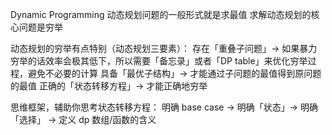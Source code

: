 Dynamic Programming
动态规划问题的一般形式就是求最值
求解动态规划的核心问题是穷举

动态规划的穷举有点特别（动态规划三要素）：
存在「重叠子问题」-> 如果暴力穷举的话效率会极其低下，所以需要「备忘录」或者「DP table」来优化穷举过程，避免不必要的计算
具备「最优子结构」-> 才能通过子问题的最值得到原问题的最值
正确的「状态转移方程」-> 才能正确地穷举

思维框架，辅助你思考状态转移方程：
明确 base case -> 明确「状态」-> 明确「选择」 -> 定义 dp 数组/函数的含义
